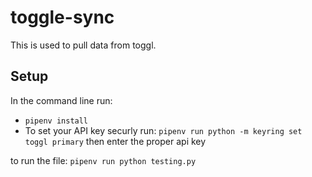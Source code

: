 # toggle-sync
This is used to pull data from toggl.

## Setup
In the command line run:
- `pipenv install`
- To set your API key securly run: `pipenv run python -m keyring set toggl primary` then enter the proper api key

to run the file: `pipenv run python testing.py`
